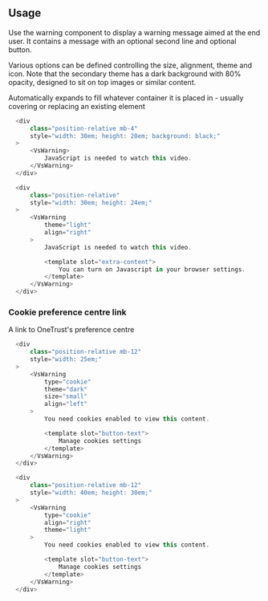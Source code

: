 ## Usage
Use the warning component to display a warning message aimed at the end user. It contains a message
with an optional second line and optional button.

Various options can be defined controlling the size, alignment, theme and icon. Note that the secondary
theme has a dark background with 80% opacity, designed to sit on top images or similar content.

Automatically expands to fill whatever container it is placed in - usually
covering or replacing an existing element

  ```js
    <div
        class="position-relative mb-4"
        style="width: 30em; height: 20em; background: black;"
    >
        <VsWarning>
            JavaScript is needed to watch this video.
        </VsWarning>
    </div>

    <div
        class="position-relative"
        style="width: 30em; height: 24em;"
    >
        <VsWarning
            theme="light"
            align="right"
        >
            JavaScript is needed to watch this video.

            <template slot="extra-content">
                You can turn on Javascript in your browser settings.
            </template>
        </VsWarning>
    </div>
  ```

### Cookie preference centre link
A link to OneTrust's preference centre

  ```js
    <div
        class="position-relative mb-12"
        style="width: 25em;"
    >
        <VsWarning
            type="cookie"
            theme="dark"
            size="small"
            align="left"
        >
            You need cookies enabled to view this content.

            <template slot="button-text">
                Manage cookies settings
            </template>
        </VsWarning>
    </div>

    <div
        class="position-relative mb-12"
        style="width: 40em; height: 30em;"
    >
        <VsWarning
            type="cookie"
            align="right"
            theme="light"
        >
            You need cookies enabled to view this content.

            <template slot="button-text">
                Manage cookies settings
            </template>
        </VsWarning>
    </div>

  ```
